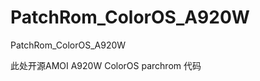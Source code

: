 PatchRom_ColorOS_A920W
======================

PatchRom_ColorOS_A920W

此处开源AMOI A920W ColorOS parchrom 代码
